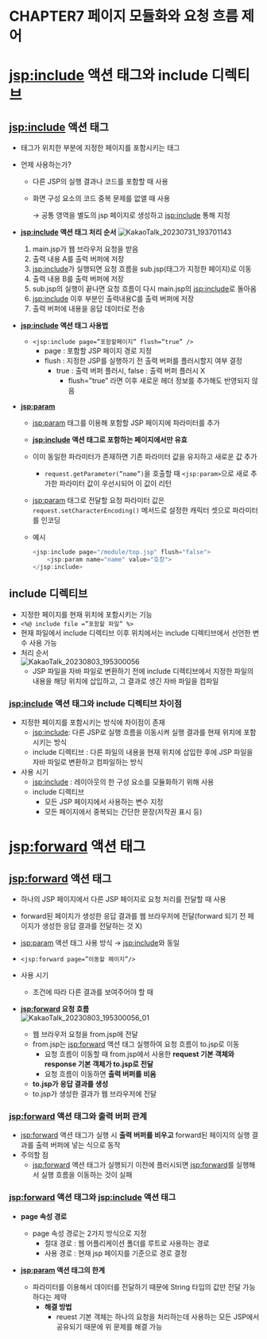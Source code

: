 # CHAPTER7 페이지 모듈화와 요청 흐름 제어

# <jsp:include> 액션 태그와 include 디렉티브

## <jsp:include> 액션 태그

- 태그가 위치한 부분에 지정한 페이지를 포함시키는 태그
- 언제 사용하는가?
    - 다른 JSP의 실행 결과나 코드를 포함할 때 사용
    - 화면 구성 요소의 코드 중복 문제를 없앨 때 사용
        
        → 공통 영역을 별도의 jsp 페이지로 생성하고 <jsp:include> 통해 지정
        
    
- **<jsp:include> 액션 태그 처리 순서**
    ![KakaoTalk_20230731_193701143](https://github.com/HoChangSUNG/mentoring/assets/76422685/422ac770-dfcd-4ffc-9f35-487f4d160c74)
    
    1. main.jsp가 웹 브라우저 요청을 받음
    2. 출력 내용 A를 출력 버퍼에 저장
    3. <jsp:include>가 실행되면 요청 흐름을 sub.jsp(태그가 지정한 페이지)로 이동
    4. 출력 내용 B를 출력 버퍼에 저장
    5. sub.jsp의 실행이 끝나면 요청 흐름이 다시 main.jsp의 <jsp:include>로 돌아옴
    6. <jsp:include> 이후 부분인 출력내용C를 출력 버퍼에 저장
    7. 출력 버퍼에 내용을 응답 데이터로 전송

- **<jsp:include> 액션 태그 사용법**
    - `<jsp:include page=”포함할페이지” flush=”true” />`
        - page : 포함할 JSP 페이지 경로 지정
        - flush : 지정한 JSP를 실행하기 전 출력 버퍼를 플러시할지 여부 결정
            - true : 출력 버퍼 플러시, false : 출력 버퍼 플러시 X
                - flush=”true” 라면 이후 새로운 헤더 정보를 추가해도 반영되지 않음
                
- **<jsp:param>**
    - <jsp:param> 태그를 이용해 포함할 JSP 페이지에 파라미터를 추가
    - **<jsp:include> 액션 태그로 포함하는 페이지에서만 유효**
    - 이미 동일한 파라미터가 존재하면 기존 파라미터 값을 유지하고 새로운 값 추가
        - `request.getParameter(”name”)`을 호출할 때 `<jsp:param>`으로 새로 추가한 파라미터 값이 우선시되어 이 값이 리턴
    - <jsp:param> 태그로 전달할 요청 파라미터 값은 `request.setCharacterEncoding()` 메서드로 설정한 캐릭터 셋으로 파라미터를 인코딩
    - 예시
        
        ```java
        <jsp:include page="/module/top.jsp" flush="false">
        	<jsp:param name="name" value="호창">
        </jsp:include>
        ```
        

## include 디렉티브

- 지정한 페이지를 현재 위치에 포함시키는 기능
- `<%@ include file =”포함할 파일” %>`
- 현재 파일에서 include 디렉티브 이후 위치에서는 include 디렉티브에서 선언한 변수 사용 가능
- 처리 순서  
  ![KakaoTalk_20230803_195300056](https://github.com/HoChangSUNG/mentoring/assets/76422685/122412c1-e56d-476b-be23-f00e89adb821)
    - JSP 파일을 자바 파일로 변환하기 전에 include 디렉티브에서 지정한 파일의 내용을 해당 위치에 삽입하고, 그 결과로 생긴 자바 파일을 컴파일

### <jsp:include> 액션 태그와 include 디렉티브 차이점

- 지정한 페이지를 포함시키는 방식에 차이점이 존재
    - <jsp:include>: 다른 JSP로 실행 흐름을 이동시켜 실행 결과를 현재 위치에 포함시키는 방식
    - include 디렉티브  : 다른 파일의 내용을 현재 위치에 삽입한 후에 JSP 파일을 자바 파일로 변환하고 컴파일하는 방식
- 사용 시기
    - <jsp:include> : 레이아웃의 한 구성 요소를 모듈화하기 위해 사용
    - include 디렉티브
        - 모든 JSP 페이지에서 사용하는 변수 지정
        - 모든 페이지에서 중복되는 간단한 문장(저작권 표시 등)

# <jsp:forward> 액션 태그

## <jsp:forward> 액션 태그

- 하나의 JSP 페이지에서 다른 JSP 페이지로 요청 처리를 전달할 때 사용
- forward된 페이지가 생성한 응답 결과를 웹 브라우저에 전달(forward 되기 전 페이지가 생성한 응답 결과를 전달하는 것 X)
- <jsp:param> 액션 태그 사용 방식 → <jsp:include>와 동일
- `<jsp:forward page=”이동할 페이지”/>`
- 사용 시기
    - 조건에 따라 다른 결과를 보여주어야 할 때
    
- **<jsp:forward> 요청 흐름**  
  ![KakaoTalk_20230803_195300056_01](https://github.com/HoChangSUNG/mentoring/assets/76422685/9f5d1afd-b5a9-4f76-82b1-6411e7ce520a)
    - 웹 브라우저 요청을 from.jsp에 전달
    - from.jsp는 <jsp:forward> 액션 태그 실행하여 요청 흐름이 to.jsp로 이동
        - 요청 흐름이 이동할 때 from.jsp에서 사용한 **request 기본 객체와 response 기본 객체가 to.jsp로 전달**
        - 요청 흐름이 이동하면 **출력 버퍼를 비움**
    - **to.jsp가 응답 결과를 생성**
    - to.jsp가 생성한 결과가 웹 브라우저에 전달

### **<jsp:forward> 액션 태그와 출력 버퍼 관계**

- <jsp:forward> 액션 태그가 실행 시 **출력 버퍼를 비우고** forward된 페이지의 실행 결과를 출력 버퍼에 넣는 식으로 동작
- 주의할 점
    - <jsp:forward> 액션 태그가 실행되기 이전에 플러시되면 <jsp:forward>를 실행해서 실행 흐름을 이동하는 것이 실패

### <jsp:forward> 액션 태그와 <jsp:include> 액션 태그

- **page 속성 경로**
    - page 속성 경로는 2가지 방식으로 지정
        - 절대 경로 : 웹 어플리케이션 폴더를 루트로 사용하는 경로
        - 사용 경로 : 현재 jsp 페이지를 기준으로 경로 결정
        
- **<jsp:param> 액션 태그의 한계**
    - 파라미터를 이용해서 데이터를 전달하기 때문에 String 타입의 값만 전달 가능하다는 제약
        - **해결 방법**
            - reuest 기본 객체는 하나의 요청을 처리하는데 사용하는 모든 JSP에서 공유되기 때문에 위 문제를 해결 가능
